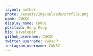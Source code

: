 ```yaml
---
layout: author
photo: /assets/img/uploads/profile.png
name: CWKSC
display_name: CWKSC
position: Hong Kong
bio: Developer
github_username: CWKSC
twitter_username: CwkscP
instagram_username: CWKSC
---
```



